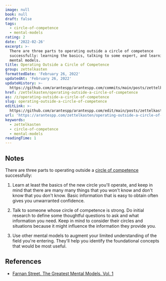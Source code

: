 ```yaml
---
image: null
book: null
draft: false
tags:
  - circle-of-competence
  - mental-models
rating: 2
date: '2022-02-26'
excerpt: >-
  There are three parts to operating outside a circle of competence
  successfully: learning the basics, talking to some expert, and learning other
  mental models.
title: Operating Outside a Circle of Competence
group: zettelkasten
formattedDate: 'February 26, 2022'
updatedAt: 'February 26, 2022'
updateHistory: >-
  https://github.com/arantespp/arantespp.com/commits/main/posts/zettelkasten/operating-outside-a-circle-of-competence.md
href: /zettelkasten/operating-outside-a-circle-of-competence
as: /z/operating-outside-a-circle-of-competence
slug: operating-outside-a-circle-of-competence
editLink: >-
  https://github.com/arantespp/arantespp.com/edit/main/posts/zettelkasten/operating-outside-a-circle-of-competence.md
url: 'https://arantespp.com/zettelkasten/operating-outside-a-circle-of-competence'
keywords:
  - zettelkasten
  - circle-of-competence
  - mental-models
readingTime: 1
---
```


## Notes

There are three parts to operating outside a [circle of competence](/zettel/circle-of-competence) successfully:

1. Learn at least the basics of the new circle you'll operate, and keep in mind that there are many many things that you won't know and don't know that you don't know. Basic information that is easy to obtain often gives you unwarranted confidence.

2. Talk to someone whose circle of competence is strong. Do initial research to define some thoughtful questions to ask and what information you need. Keep in mind to consider their circles and situations because it might influence the information they provide you.

3. Use other mental models to augment your limited understanding of the field you're entering. They'll help you identify the foundational concepts that would be most useful.

## References

- [Farnan Street. The Greatest Mental Models. Vol. 1](/tgmm1)
